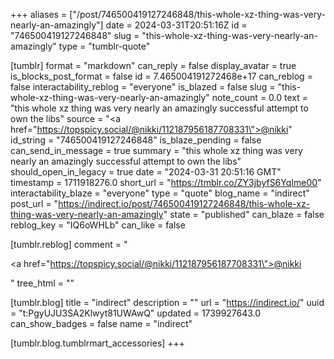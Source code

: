 +++
aliases = ["/post/746500419127246848/this-whole-xz-thing-was-very-nearly-an-amazingly"]
date = 2024-03-31T20:51:16Z
id = "746500419127246848"
slug = "this-whole-xz-thing-was-very-nearly-an-amazingly"
type = "tumblr-quote"

[tumblr]
format = "markdown"
can_reply = false
display_avatar = true
is_blocks_post_format = false
id = 7.465004191272468e+17
can_reblog = false
interactability_reblog = "everyone"
is_blazed = false
slug = "this-whole-xz-thing-was-very-nearly-an-amazingly"
note_count = 0.0
text = "this whole xz thing was very nearly an amazingly successful attempt to own the libs"
source = "<a href=\"https://topspicy.social/@nikki/112187956187708331\">@nikki</a>"
id_string = "746500419127246848"
is_blaze_pending = false
can_send_in_message = true
summary = "this whole xz thing was very nearly an amazingly successful attempt to own the libs"
should_open_in_legacy = true
date = "2024-03-31 20:51:16 GMT"
timestamp = 1711918276.0
short_url = "https://tmblr.co/ZY3jbyfS6YqIme00"
interactability_blaze = "everyone"
type = "quote"
blog_name = "indirect"
post_url = "https://indirect.io/post/746500419127246848/this-whole-xz-thing-was-very-nearly-an-amazingly"
state = "published"
can_blaze = false
reblog_key = "IQ6oWHLb"
can_like = false

[tumblr.reblog]
comment = "<p><a href=\"https://topspicy.social/@nikki/112187956187708331\">@nikki</a></p>"
tree_html = ""

[tumblr.blog]
title = "indirect"
description = ""
url = "https://indirect.io/"
uuid = "t:PgyUJU3SA2Klwyt81UWAwQ"
updated = 1739927643.0
can_show_badges = false
name = "indirect"

[tumblr.blog.tumblrmart_accessories]
+++
